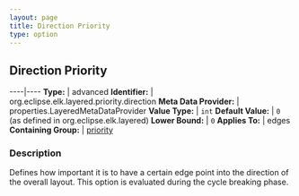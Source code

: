 ```yaml
---
layout: page
title: Direction Priority
type: option
---
```

## Direction Priority

----|----
**Type:** | advanced
**Identifier:** | org.eclipse.elk.layered.priority.direction
**Meta Data Provider:** | properties.LayeredMetaDataProvider
**Value Type:** | `int`
**Default Value:** | `0` (as defined in org.eclipse.elk.layered)
**Lower Bound:** | `0`
**Applies To:** | edges
**Containing Group:** | [priority](org-eclipse-elk-layered-priority)

### Description

Defines how important it is to have a certain edge point into the direction of the overall layout. This option is evaluated during the cycle breaking phase.

